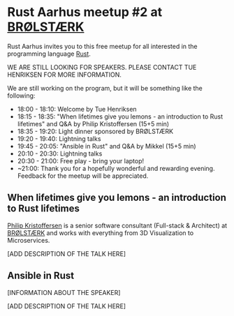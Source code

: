 # Rust Aarhus meetup #2 at [BRØLSTÆRK]

Rust Aarhus invites you to this free meetup for all interested in the programming language [Rust].

WE ARE STILL LOOKING FOR SPEAKERS. PLEASE CONTACT TUE HENRIKSEN FOR MORE INFORMATION.

We are still working on the program, but it will be something like the following:

- 18:00 - 18:10: Welcome by Tue Henriksen
- 18:15 - 18:35: "When lifetimes give you lemons - an introduction to Rust lifetimes" and Q&A by Philip Kristoffersen (15+5 min)
- 18:35 - 19:20: Light dinner sponsored by BRØLSTÆRK
- 19:20 - 19:40: Lightning talks
- 19:45 - 20:05: "Ansible in Rust" and Q&A by Mikkel (15+5 min)
- 20:10 - 20:30: Lightning talks
- 20:30 - 21:00: Free play - bring your laptop!
- ~21:00: Thank you for a hopefully wonderful and rewarding evening. Feedback for the meetup will be appreciated.

## When lifetimes give you lemons - an introduction to Rust lifetimes
[Philip Kristoffersen][pk] is a senior software consultant (Full-stack & Architect) at [BRØLSTÆRK] and works with everything from 3D Visualization to Microservices.

[ADD DESCRIPTION OF THE TALK HERE]

## Ansible in Rust
[INFORMATION ABOUT THE SPEAKER]

[ADD DESCRIPTION OF THE TALK HERE]


[rust]: https://www.rust-lang.org/
[brølstærk]: https://www.linkedin.com/company/br%C3%B8lst%C3%A6rk/
[pk]: https://www.linkedin.com/in/philip-kristoffersen-3b894b8/
